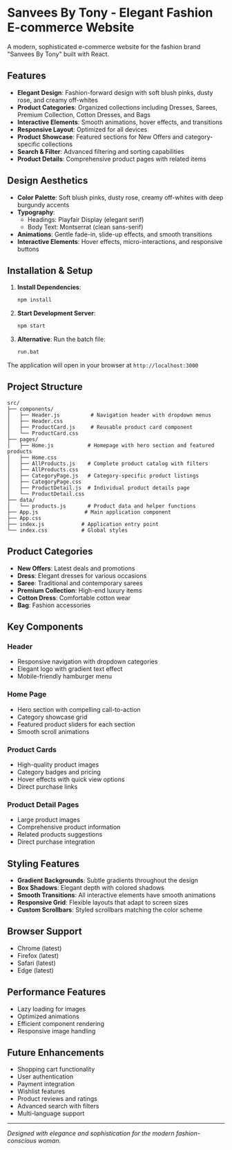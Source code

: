 # Sanvees By Tony - Elegant Fashion E-commerce Website

A modern, sophisticated e-commerce website for the fashion brand "Sanvees By Tony" built with React.

## Features

- **Elegant Design**: Fashion-forward design with soft blush pinks, dusty rose, and creamy off-whites
- **Product Categories**: Organized collections including Dresses, Sarees, Premium Collection, Cotton Dresses, and Bags
- **Interactive Elements**: Smooth animations, hover effects, and transitions
- **Responsive Layout**: Optimized for all devices
- **Product Showcase**: Featured sections for New Offers and category-specific collections
- **Search & Filter**: Advanced filtering and sorting capabilities
- **Product Details**: Comprehensive product pages with related items

## Design Aesthetics

- **Color Palette**: Soft blush pinks, dusty rose, creamy off-whites with deep burgundy accents
- **Typography**: 
  - Headings: Playfair Display (elegant serif)
  - Body Text: Montserrat (clean sans-serif)
- **Animations**: Gentle fade-in, slide-up effects, and smooth transitions
- **Interactive Elements**: Hover effects, micro-interactions, and responsive buttons

## Installation & Setup

1. **Install Dependencies**:
   ```bash
   npm install
   ```

2. **Start Development Server**:
   ```bash
   npm start
   ```

3. **Alternative**: Run the batch file:
   ```bash
   run.bat
   ```

The application will open in your browser at `http://localhost:3000`

## Project Structure

```
src/
├── components/
│   ├── Header.js          # Navigation header with dropdown menus
│   ├── Header.css
│   ├── ProductCard.js     # Reusable product card component
│   └── ProductCard.css
├── pages/
│   ├── Home.js           # Homepage with hero section and featured products
│   ├── Home.css
│   ├── AllProducts.js    # Complete product catalog with filters
│   ├── AllProducts.css
│   ├── CategoryPage.js   # Category-specific product listings
│   ├── CategoryPage.css
│   ├── ProductDetail.js  # Individual product details page
│   └── ProductDetail.css
├── data/
│   └── products.js       # Product data and helper functions
├── App.js               # Main application component
├── App.css
├── index.js            # Application entry point
└── index.css           # Global styles
```

## Product Categories

- **New Offers**: Latest deals and promotions
- **Dress**: Elegant dresses for various occasions
- **Saree**: Traditional and contemporary sarees
- **Premium Collection**: High-end luxury items
- **Cotton Dress**: Comfortable cotton wear
- **Bag**: Fashion accessories

## Key Components

### Header
- Responsive navigation with dropdown categories
- Elegant logo with gradient text effect
- Mobile-friendly hamburger menu

### Home Page
- Hero section with compelling call-to-action
- Category showcase grid
- Featured product sliders for each section
- Smooth scroll animations

### Product Cards
- High-quality product images
- Category badges and pricing
- Hover effects with quick view options
- Direct purchase links

### Product Detail Pages
- Large product images
- Comprehensive product information
- Related products suggestions
- Direct purchase integration

## Styling Features

- **Gradient Backgrounds**: Subtle gradients throughout the design
- **Box Shadows**: Elegant depth with colored shadows
- **Smooth Transitions**: All interactive elements have smooth animations
- **Responsive Grid**: Flexible layouts that adapt to screen sizes
- **Custom Scrollbars**: Styled scrollbars matching the color scheme

## Browser Support

- Chrome (latest)
- Firefox (latest)
- Safari (latest)
- Edge (latest)

## Performance Features

- Lazy loading for images
- Optimized animations
- Efficient component rendering
- Responsive image handling

## Future Enhancements

- Shopping cart functionality
- User authentication
- Payment integration
- Wishlist features
- Product reviews and ratings
- Advanced search with filters
- Multi-language support

---

*Designed with elegance and sophistication for the modern fashion-conscious woman.*